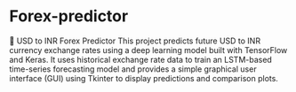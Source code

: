 # Forex-predictor

💱 USD to INR Forex Predictor
This project predicts future USD to INR currency exchange rates using a deep learning model built with TensorFlow and Keras. It uses historical exchange rate data to train an LSTM-based time-series forecasting model and provides a simple graphical user interface (GUI) using Tkinter to display predictions and comparison plots.
